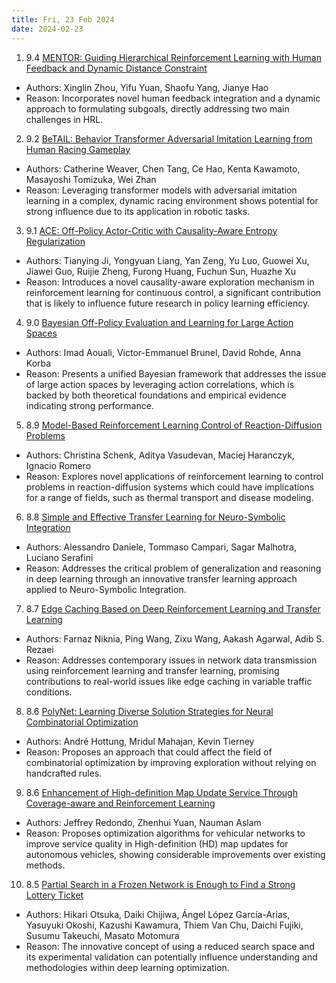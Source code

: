 ```yaml
---
title: Fri, 23 Feb 2024
date: 2024-02-23
---
```

1. 9.4 [MENTOR: Guiding Hierarchical Reinforcement Learning with Human Feedback and Dynamic Distance Constraint](https://arxiv.org/abs/2402.14244)
* Authors: Xinglin Zhou, Yifu Yuan, Shaofu Yang, Jianye Hao
* Reason: Incorporates novel human feedback integration and a dynamic approach to formulating subgoals, directly addressing two main challenges in HRL.

2. 9.2 [BeTAIL: Behavior Transformer Adversarial Imitation Learning from Human Racing Gameplay](https://arxiv.org/abs/2402.14194)
* Authors: Catherine Weaver, Chen Tang, Ce Hao, Kenta Kawamoto, Masayoshi Tomizuka, Wei Zhan
* Reason: Leveraging transformer models with adversarial imitation learning in a complex, dynamic racing environment shows potential for strong influence due to its application in robotic tasks.

3. 9.1 [ACE: Off-Policy Actor-Critic with Causality-Aware Entropy Regularization](https://arxiv.org/abs/2402.14528)
* Authors: Tianying Ji, Yongyuan Liang, Yan Zeng, Yu Luo, Guowei Xu, Jiawei Guo, Ruijie Zheng, Furong Huang, Fuchun Sun, Huazhe Xu
* Reason: Introduces a novel causality-aware exploration mechanism in reinforcement learning for continuous control, a significant contribution that is likely to influence future research in policy learning efficiency.

4. 9.0 [Bayesian Off-Policy Evaluation and Learning for Large Action Spaces](https://arxiv.org/abs/2402.14664)
* Authors: Imad Aouali, Victor-Emmanuel Brunel, David Rohde, Anna Korba
* Reason: Presents a unified Bayesian framework that addresses the issue of large action spaces by leveraging action correlations, which is backed by both theoretical foundations and empirical evidence indicating strong performance.

5. 8.9 [Model-Based Reinforcement Learning Control of Reaction-Diffusion Problems](https://arxiv.org/abs/2402.14446)
* Authors: Christina Schenk, Aditya Vasudevan, Maciej Haranczyk, Ignacio Romero
* Reason: Explores novel applications of reinforcement learning to control problems in reaction-diffusion systems which could have implications for a range of fields, such as thermal transport and disease modeling.

6. 8.8 [Simple and Effective Transfer Learning for Neuro-Symbolic Integration](https://arxiv.org/abs/2402.14047)
* Authors: Alessandro Daniele, Tommaso Campari, Sagar Malhotra, Luciano Serafini
* Reason: Addresses the critical problem of generalization and reasoning in deep learning through an innovative transfer learning approach applied to Neuro-Symbolic Integration.

7. 8.7 [Edge Caching Based on Deep Reinforcement Learning and Transfer Learning](https://arxiv.org/abs/2402.14576)
* Authors: Farnaz Niknia, Ping Wang, Zixu Wang, Aakash Agarwal, Adib S. Rezaei
* Reason: Addresses contemporary issues in network data transmission using reinforcement learning and transfer learning, promising contributions to real-world issues like edge caching in variable traffic conditions.

8. 8.6 [PolyNet: Learning Diverse Solution Strategies for Neural Combinatorial Optimization](https://arxiv.org/abs/2402.14048)
* Authors: André Hottung, Mridul Mahajan, Kevin Tierney
* Reason: Proposes an approach that could affect the field of combinatorial optimization by improving exploration without relying on handcrafted rules.

9. 8.6 [Enhancement of High-definition Map Update Service Through Coverage-aware and Reinforcement Learning](https://arxiv.org/abs/2402.14582)
* Authors: Jeffrey Redondo, Zhenhui Yuan, Nauman Aslam
* Reason: Proposes optimization algorithms for vehicular networks to improve service quality in High-definition (HD) map updates for autonomous vehicles, showing considerable improvements over existing methods.

10. 8.5 [Partial Search in a Frozen Network is Enough to Find a Strong Lottery Ticket](https://arxiv.org/abs/2402.14029)
* Authors: Hikari Otsuka, Daiki Chijiwa, Ángel López García-Arias, Yasuyuki Okoshi, Kazushi Kawamura, Thiem Van Chu, Daichi Fujiki, Susumu Takeuchi, Masato Motomura
* Reason: The innovative concept of using a reduced search space and its experimental validation can potentially influence understanding and methodologies within deep learning optimization.

